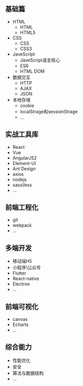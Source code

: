 
## 基础篇
- HTML
    - HTML
    - HTML5
- CSS
    - CSS
    - CSS3
- JaveScript
    - JaveScript语言核心
    - ES6
    - HTML DOM
- 数据交互
    - HTTP
    - AJAX
    - JSON
- 本地存储
    - cookie
    - localStrage和sessionStrage
    - ...


## 实战工具库
- React
- Vue
- AngularJS2
- Element-UI
- Ant Design
- axios
- nodejs
- sass\less
- ...

## 前端工程化
- git
- webpack
- ...

## 多端开发
- 移动端H5
- 小程序\公众号
- Flutter
- React-native
- Electron
- ...

## 前端可视化
- canvas
- Echarts
- ...

## 综合能力
- 性能优化
- 安全
- 算法与数据结构
- ...




